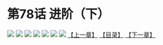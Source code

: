 # 第78话 进阶（下）
![](https://mhpic.xiaomingtaiji.net/comic/D/斗破苍穹拆分版/78话/1.jpg-zymk.middle.webp)
![](https://mhpic.xiaomingtaiji.net/comic/D/斗破苍穹拆分版/78话/2.jpg-zymk.middle.webp)
![](https://mhpic.xiaomingtaiji.net/comic/D/斗破苍穹拆分版/78话/3.jpg-zymk.middle.webp)
![](https://mhpic.xiaomingtaiji.net/comic/D/斗破苍穹拆分版/78话/4.jpg-zymk.middle.webp)
![](https://mhpic.xiaomingtaiji.net/comic/D/斗破苍穹拆分版/78话/5.jpg-zymk.middle.webp)
![](https://mhpic.xiaomingtaiji.net/comic/D/斗破苍穹拆分版/78话/6.jpg-zymk.middle.webp)
![](https://mhpic.xiaomingtaiji.net/comic/D/斗破苍穹拆分版/78话/7.jpg-zymk.middle.webp)
[【上一章】](./77.md)
[【目录】](./READMD.md)
[【下一章】](./79.md)
